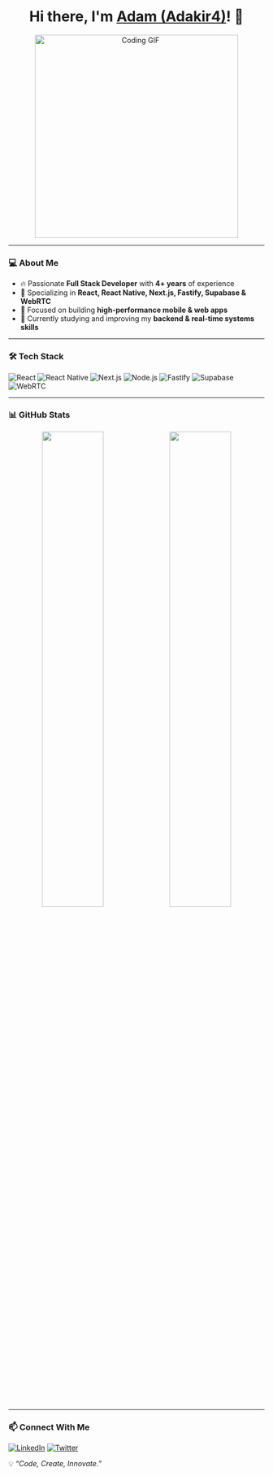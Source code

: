 <h1 align="center">Hi there, I'm <a href="https://github.com/adakir4">Adam (Adakir4)</a>! 👋</h1>

<p align="center">
  <img src="https://media.giphy.com/media/QTfX9Ejfra3ZmNxh6B/giphy.gif" width="400" alt="Coding GIF">
</p>

---

### 💻 About Me
- 🔥 Passionate **Full Stack Developer** with **4+ years** of experience
- 🚀 Specializing in **React, React Native, Next.js, Fastify, Supabase & WebRTC**
- 📱 Focused on building **high-performance mobile & web apps**
- 🎯 Currently studying and improving my **backend & real-time systems skills**

---

### 🛠️ Tech Stack

![React](https://img.shields.io/badge/React-20232A?style=for-the-badge&logo=react&logoColor=61DAFB)
![React Native](https://img.shields.io/badge/React%20Native-20232A?style=for-the-badge&logo=react&logoColor=61DAFB)
![Next.js](https://img.shields.io/badge/Next.js-000000?style=for-the-badge&logo=next.js&logoColor=white)
![Node.js](https://img.shields.io/badge/Node.js-43853D?style=for-the-badge&logo=node.js&logoColor=white)
![Fastify](https://img.shields.io/badge/Fastify-000000?style=for-the-badge&logo=fastify&logoColor=white)
![Supabase](https://img.shields.io/badge/Supabase-3ECF8E?style=for-the-badge&logo=supabase&logoColor=white)
![WebRTC](https://img.shields.io/badge/WebRTC-333333?style=for-the-badge&logo=webrtc&logoColor=white)

---

### 📊 GitHub Stats

<p align="center">
  <img src="https://github-readme-stats.vercel.app/api?username=adakir4&show_icons=true&theme=radical" width="49%" />
  <img src="https://github-readme-streak-stats.herokuapp.com/?user=adakir4&theme=radical" width="49%" />
</p>

---

### 📫 Connect With Me

[![LinkedIn](https://img.shields.io/badge/LinkedIn-0A66C2?style=for-the-badge&logo=linkedin&logoColor=white)](https://linkedin.com/in/adakir4)
[![Twitter](https://img.shields.io/badge/Twitter-1DA1F2?style=for-the-badge&logo=twitter&logoColor=white)](https://twitter.com/adakir4)

💡 *“Code, Create, Innovate.”*

